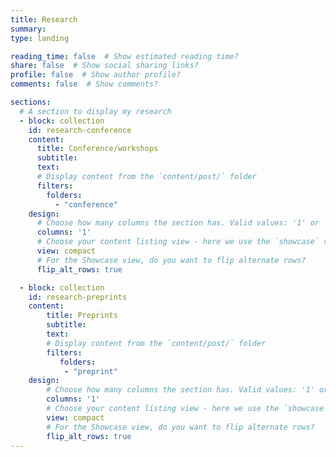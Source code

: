 ```yaml
---
title: Research
summary:
type: landing

reading_time: false  # Show estimated reading time?
share: false  # Show social sharing links?
profile: false  # Show author profile?
comments: false  # Show comments?

sections:
  # A section to display my research
  - block: collection
    id: research-conference
    content:
      title: Conference/workshops
      subtitle: 
      text: 
      # Display content from the `content/post/` folder
      filters:
        folders:
          - "conference"
    design:
      # Choose how many columns the section has. Valid values: '1' or '2'.
      columns: '1'
      # Choose your content listing view - here we use the `showcase` view
      view: compact
      # For the Showcase view, do you want to flip alternate rows?
      flip_alt_rows: true

  - block: collection
    id: research-preprints
    content:
        title: Preprints
        subtitle: 
        text: 
        # Display content from the `content/post/` folder
        filters:
           folders:
            - "preprint"
    design:
        # Choose how many columns the section has. Valid values: '1' or '2'.
        columns: '1'
        # Choose your content listing view - here we use the `showcase` view
        view: compact
        # For the Showcase view, do you want to flip alternate rows?
        flip_alt_rows: true
---
```


